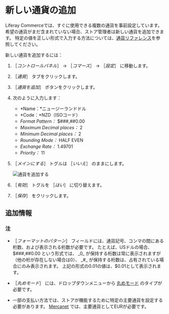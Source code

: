 # 新しい通貨の追加

Liferay Commerceでは、すぐに使用できる複数の通貨を事前設定しています。 希望の通貨がまだ含まれていない場合、ストア管理者は新しい通貨を追加できます。 特定の値を正しい形式で入力する方法については、[通貨リファレンス](./currencies-reference.md)を参照してください。

新しい通貨を追加するには：

1. ［_コントロールパネル_］ → ［_コマース_］ → ［_設定_］ に移動します。
1. ［_通貨_］ タブをクリックします。
1. ［_通貨を追加_］ ボタンをクリックします。
1. 次のように入力します：
    * *Name：*ニュージーランドドル
    * *Code：*NZD（ISOコード）
    * *Format Pattern：* $###,##0.00
    * *Maximum Decimal places：* 2
    * *Minimum Decimal places：* 2
    * *Rounding Mode：* HALF EVEN
    * *Exchange Rate：* 1.49701
    * *Priority：* 11
1. ［_メインにする_］ トグルは ［_いいえ_］ のままにします。

    ![通貨を追加する](./adding-a-new-currency/images/01.png)

1. ［_有効_］ トグルを ［_はい_］ に切り替えます。
1. ［_保存_］ をクリックします。

## 追加情報

### 注

* ［_フォーマットのパターン_］ フィールドには、通貨記号、コンマの間にある桁数、および表示される桁数が必要です。 たとえば、USドルの場合、$###,##0.00 という形式では、 _0_ が保持する桁数は常に表示されますが（他の桁が存在しない場合は0）、 _#_ が保持する桁数は、占有されている場合にのみ表示されます。 上記の形式の0.01の値は、$0.01として表示されます。

* ［_丸めモード_］ には、ドロップダウンメニューから [丸めモード](https://en.wikipedia.org/wiki/Rounding#Directed_rounding_to_an_integer) のタイプが必要です。

* 一部の支払い方法では、ストアが機能するために特定の主要通貨を設定する必要があります。 [Mercanet](../../store-administration/configuring-payment-methods/mercanet.md) では、主要通貨としてEURが必要です。
